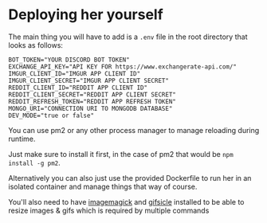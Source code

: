 # Deploying her yourself
The main thing you will have to add is a `.env` file in the root directory that looks as follows:

```.env
BOT_TOKEN="YOUR DISCORD BOT TOKEN"
EXCHANGE_API_KEY="API KEY FOR https://www.exchangerate-api.com/"
IMGUR_CLIENT_ID="IMGUR APP CLIENT ID"
IMGUR_CLIENT_SECRET="IMGUR APP CLIENT SECRET"
REDDIT_CLIENT_ID="REDDIT APP CLIENT ID"
REDDIT_CLIENT_SECRET="REDDIT APP CLIENT SECRET"
REDDIT_REFRESH_TOKEN="REDDIT APP REFRESH TOKEN"
MONGO_URI="CONNECTION URI TO MONGODB DATABASE"
DEV_MODE="true or false"
```

You can use pm2 or any other process manager to manage reloading during runtime.

Just make sure to install it first, in the case of pm2 that would be `npm install -g pm2`.

Alternatively you can also just use the provided Dockerfile to run her in an isolated container and manage things that way of course.

You'll also need to have [imagemagick](https://imagemagick.org/script/download.php) and [gifsicle](https://www.lcdf.org/gifsicle/) installed to be able to resize images & gifs which is required by multiple commands
